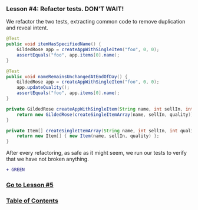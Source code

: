 ### Lesson #4: Refactor tests.  DON'T WAIT!
We refactor the two tests, extracting common code to remove duplication and reveal intent.

```java
@Test
public void itemHasSpecifiedName() {
    GildedRose app = createAppWithSingleItem("foo", 0, 0);
    assertEquals("foo", app.items[0].name);
}

@Test
public void nameRemainsUnchangedAtEndOfDay() {
    GildedRose app = createAppWithSingleItem("foo", 0, 0);
    app.updateQuality();
    assertEquals("foo", app.items[0].name);
}

private GildedRose createAppWithSingleItem(String name, int sellIn, int quality) {
    return new GildedRose(createSingleItemArray(name, sellIn, quality));
}

private Item[] createSingleItemArray(String name, int sellIn, int quality) {
    return new Item[] { new Item(name, sellIn, quality) };
}
```
After every refactoring, as safe as it might seem, we run our tests to verify that we have not broken anything.
```diff
+ GREEN
```
### [Go to Lesson #5](https://github.com/d215steinberg/GildedRose-Java/tree/Lesson%235)
### [Table of Contents](https://github.com/d215steinberg/GildedRose-Java/blob/startPoint/Table%20of%20Contents.md)